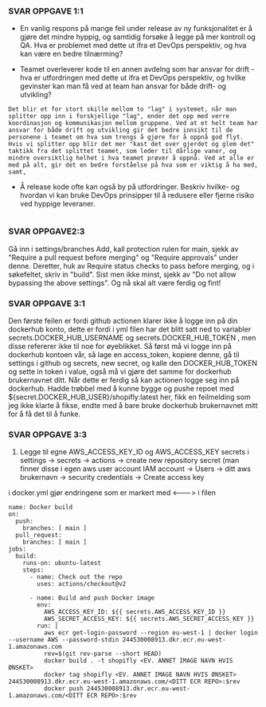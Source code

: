 
### SVAR OPPGAVE 1:1

* En vanlig respons på mange feil under release av ny funksjonalitet er å gjøre det mindre hyppig, og samtidig forsøke å legge på mer kontroll og QA. Hva er problemet med dette ut ifra et DevOps perspektiv, og hva kan være en bedre tilnærming?

* Teamet overleverer kode til en annen avdelng som har ansvar for drift - hva er utfordringen med dette ut ifra et DevOps perspektiv, og hvilke gevinster kan man få ved at team han ansvar for både drift- og utvikling?
 ```` 
Det blir et for stort skille mellom to "lag" i systemet, når man splitter opp inn i forskjellige "lag", ender det opp med verre koordinasjon og kommunikasjon mellom gruppene. Ved at et helt team har ansvar for både drift og utvikling gir det bedre innsikt til de personene i teamet om hva som trengs å gjøre for å oppnå god flyt. Hvis vi splitter opp blir det mer "kast det over gjerdet og glem det" taktikk fra det splittet teamet, som leder til dårlige vaner, og mindre oversiktlig helhet i hva teamet prøver å oppnå. Ved at alle er med på alt, gir det en bedre forståelse på hva som er viktig å ha med, samt,  
````
* Å release kode ofte kan også by på utfordringer. Beskriv hvilke- og hvordan vi kan bruke DevOps prinsipper til å redusere
  eller fjerne risiko ved hyppige leveraner.
  ```Vi kan bruke forskjellige automatiserte verktøy for å unngå menneskelig feil samt, gi en helhetlig oversikt over alle "leddene" som må til før koden blir deployet til release. Et viktig DevOps prinsipp som hører hjemme her er måling, ved å bruke måleverktøy som "metrics". "alarms" og "timers" så får vi en helhetlig oversikt på helsen til produktet og får også pinpointet de feilene som etter hvert kommer opp. 
  ````



### SVAR OPPGAVE2:3
Gå inn i settings/branches Add, kall protection rulen for main, sjekk av "Require a pull request before merging" og "Require approvals" under denne. 
Deretter, huk av Require status checks to pass before merging, og i søkefeltet, skriv in "build". 
Sist men ikke minst, sjekk av "Do not allow bypassing the above settings". Og nå skal alt være ferdig og fint!





### SVAR OPPGAVE 3:1
Den første feilen er fordi github actionen klarer ikke å logge inn på din dockerhub konto, dette er fordi i yml filen har det blitt satt ned to variabler secrets.DOCKER_HUB_USERNAME og secrets.DOCKER_HUB_TOKEN , men disse refererer ikke til noe for øyeblikket. Så først må vi logge inn på dockerhub kontoen vår, så lage en access_token, kopiere denne, gå til settings i github og secrets, new secret, og kalle den DOCKER_HUB_TOKEN og sette in token i value, også må vi gjøre det samme for dockerhub brukernavnet ditt. Når dette er ferdig så kan actionen logge seg inn på dockerhub. Hadde trøbbel med å kunne bygge og pushe repoet med ${secret.DOCKER_HUB_USER}/shopifly:latest her, fikk en feilmelding som jeg ikke klarte å fikse, endte med å bare bruke dockerhub brukernavnet mitt for å få det til å funke. 





### SVAR OPPGAVE 3:3
1. Legge til egne AWS_ACCESS_KEY_ID og AWS_ACCESS_KEY secrets i settings -> secrets -> actions -> create new repository secret (man finner disse i egen aws user account IAM account -> Users -> ditt aws brukernavn -> security credentials -> Create access key

i docker.yml gjør endringene som er markert med <---> i filen
```
name: Docker build
on:
  push:
    branches: [ main ]
  pull_request:
    branches: [ main ]
jobs:
  build:
    runs-on: ubuntu-latest
    steps:
      - name: Check out the repo 
        uses: actions/checkout@v2
          
      - name: Build and push Docker image
        env:
          AWS_ACCESS_KEY_ID: ${{ secrets.AWS_ACCESS_KEY_ID }}
          AWS_SECRET_ACCESS_KEY: ${{ secrets.AWS_SECRET_ACCESS_KEY }}
        run: |
          aws ecr get-login-password --region eu-west-1 | docker login --username AWS --password-stdin 244530008913.dkr.ecr.eu-west-1.amazonaws.com
          rev=$(git rev-parse --short HEAD)
          docker build . -t shopifly <EV. ANNET IMAGE NAVN HVIS ØNSKET>
          docker tag shopifly <EV. ANNET IMAGE NAVN HVIS ØNSKET> 244530008913.dkr.ecr.eu-west-1.amazonaws.com/<DITT ECR REPO>:$rev
          docker push 244530008913.dkr.ecr.eu-west-1.amazonaws.com/<DITT ECR REPO>:$rev
```





